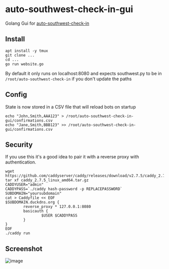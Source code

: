# auto-southwest-check-in-gui
Golang Gui for [auto-southwest-check-in](https://github.com/jdholtz/auto-southwest-check-in)

## Install

```
apt install -y tmux
git clone ...
cd ...
go run website.go
```

By default it only runs on localhost:8080 and expects southwest.py to be in `/root/auto-southwest-check-in` if you don't update the paths

## Config
State is now stored in a CSV file that will reload bots on startup

```
echo "John,Smith,AAA123" > /root/auto-southwest-check-in-gui/confirmations.csv
echo "Jane,Smith,BBB123" >> /root/auto-southwest-check-in-gui/confirmations.csv
```

## Security
If you use this it's a good idea to pair it with a reverse proxy with authentication.

```
wget https://github.com/caddyserver/caddy/releases/download/v2.7.5/caddy_2.7.5_linux_amd64.tar.gz
tar xf caddy_2.7.5_linux_amd64.tar.gz
CADDYUSER="admin"
CADDYPASS=`./caddy hash-password -p REPLACEPASSWORD`
SUBDOMAIN="yoursubdomain"
cat > Caddyfile << EOF
$SUBDOMAIN.duckdns.org {
        reverse_proxy * 127.0.0.1:8080
        basicauth {
                $USER $CADDYPASS
        }
}
EOF
./caddy run
```
## Screenshot

![image](https://github.com/mkunz7/auto-southwest-check-in-gui/assets/5001991/4389cd32-cda8-411f-b254-0f0696a56f95)
